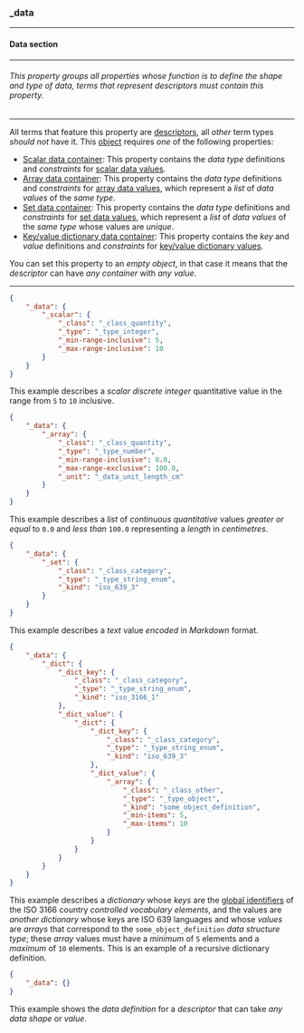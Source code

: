 ### _data

------

#### Data section

------

###### This property groups all properties whose function is to define the shape and type of data, terms that represent descriptors must contain this property.

------

All terms that feature this property are [descriptors](_term_descriptor), all *other* term types *should not* have it. This [object](_container) requires *one* of the following properties:

- [Scalar data container](_scalar): This property contains the *data type* definitions and *constraints* for [scalar data values](_container_scalar).
- [Array data container](_array): This property contains the *data type* definitions and *constraints* for [array data values](_container_array), which represent a *list* of *data values* of the *same type*.
- [Set data container](_set): This property contains the *data type* definitions and *constraints* for [set data values](_container_set), which represent a *list* of *data values* of the *same type* whose values are *unique*.
- [Key/value dictionary data container](_dict): This property contains the *key* and *value* definitions and *constraints* for [key/value dictionary values](_container_dict).

You can set this property to an *empty object*, in that case it means that the *descriptor* can have *any container* with *any value*.

------

```json
{
	"_data": {
		"_scalar": {
			"_class": "_class_quantity",
			"_type": "_type_integer",
			"_min-range-inclusive": 5,
			"_max-range-inclusive": 10
		}
	}
}
```

This example describes a *scalar discrete integer* quantitative value in the range from `5` to `10` inclusive.

```json
{
	"_data": {
		"_array": {
			"_class": "_class_quantity",
			"_type": "_type_number",
			"_min-range-inclusive": 0.0,
			"_max-range-exclusive": 100.0,
			"_unit": "_data_unit_length_cm"
		}
	}
}
```

This example describes a *list* of *continuous quantitative* values *greater or equal* to `0.0` and *less than* `100.0` representing a *length* in *centimetres*.

```json
{
	"_data": {
		"_set": {
			"_class": "_class_category",
			"_type": "_type_string_enum",
			"_kind": "iso_639_3"
		}
	}
}
```

This example describes a *text* value *encoded* in *Markdown* format.

```json
{
	"_data": {
		"_dict": {
			"_dict_key": {
				"_class": "_class_category",
				"_type": "_type_string_enum",
				"_kind": "iso_3166_1"
			},
			"_dict_value": {
				"_dict": {
					"_dict_key": {
						"_class": "_class_category",
						"_type": "_type_string_enum",
						"_kind": "iso_639_3"
					},
					"_dict_value": {
						"_array": {
							"_class": "_class_other",
							"_type": "_type_object",
							"_kind": "some_object_definition",
							"_min-items": 5,
							"_max-items": 10
						}
					}
				}
			}
		}
	}
}
```

This example describes a *dictionary* whose *keys* are the [global identifiers](_gid) of the ISO 3166 country *controlled vocabulary elements*, and the values are *another dictionary* whose keys are ISO 639 languages and whose *values* are *arrays* that correspond to the `some_object_definition` *data structure type*; these *array* values must have a *minimum* of `5` elements and a *maximum* of `10` elements. This is an example of a recursive dictionary definition.

```json
{
	"_data": {}
}
```

This example shows the *data definition* for a *descriptor* that can take *any data shape* or *value*.